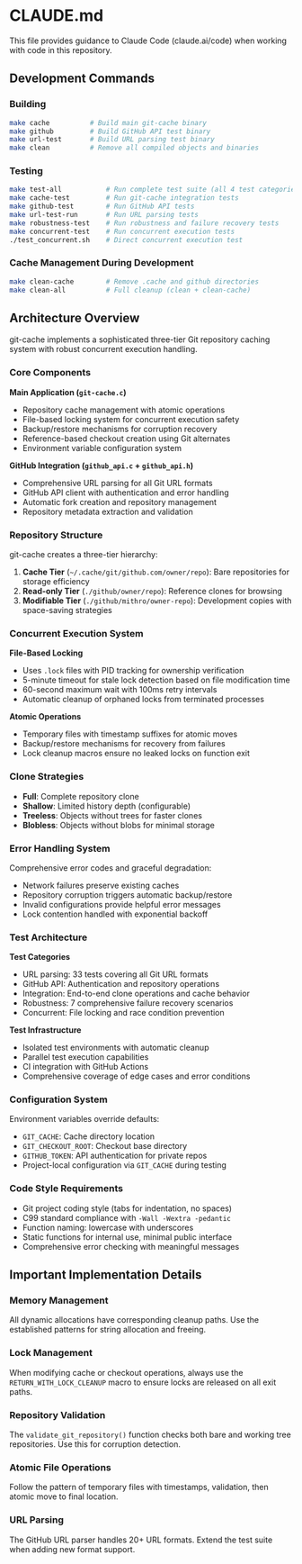 # CLAUDE.md

This file provides guidance to Claude Code (claude.ai/code) when working with code in this repository.

## Development Commands

### Building
```bash
make cache          # Build main git-cache binary
make github         # Build GitHub API test binary
make url-test       # Build URL parsing test binary
make clean          # Remove all compiled objects and binaries
```

### Testing
```bash
make test-all           # Run complete test suite (all 4 test categories)
make cache-test         # Run git-cache integration tests
make github-test        # Run GitHub API tests  
make url-test-run       # Run URL parsing tests
make robustness-test    # Run robustness and failure recovery tests
make concurrent-test    # Run concurrent execution tests
./test_concurrent.sh    # Direct concurrent execution test
```

### Cache Management During Development
```bash
make clean-cache        # Remove .cache and github directories
make clean-all          # Full cleanup (clean + clean-cache)
```

## Architecture Overview

git-cache implements a sophisticated three-tier Git repository caching system with robust concurrent execution handling.

### Core Components

**Main Application (`git-cache.c`)**
- Repository cache management with atomic operations
- File-based locking system for concurrent execution safety
- Backup/restore mechanisms for corruption recovery
- Reference-based checkout creation using Git alternates
- Environment variable configuration system

**GitHub Integration (`github_api.c` + `github_api.h`)**
- Comprehensive URL parsing for all Git URL formats
- GitHub API client with authentication and error handling
- Automatic fork creation and repository management
- Repository metadata extraction and validation

### Repository Structure

git-cache creates a three-tier hierarchy:

1. **Cache Tier** (`~/.cache/git/github.com/owner/repo`): Bare repositories for storage efficiency
2. **Read-only Tier** (`./github/owner/repo`): Reference clones for browsing  
3. **Modifiable Tier** (`./github/mithro/owner-repo`): Development copies with space-saving strategies

### Concurrent Execution System

**File-Based Locking**
- Uses `.lock` files with PID tracking for ownership verification
- 5-minute timeout for stale lock detection based on file modification time
- 60-second maximum wait with 100ms retry intervals
- Automatic cleanup of orphaned locks from terminated processes

**Atomic Operations**
- Temporary files with timestamp suffixes for atomic moves
- Backup/restore mechanisms for recovery from failures
- Lock cleanup macros ensure no leaked locks on function exit

### Clone Strategies

- **Full**: Complete repository clone
- **Shallow**: Limited history depth (configurable)
- **Treeless**: Objects without trees for faster clones
- **Blobless**: Objects without blobs for minimal storage

### Error Handling System

Comprehensive error codes and graceful degradation:
- Network failures preserve existing caches
- Repository corruption triggers automatic backup/restore
- Invalid configurations provide helpful error messages
- Lock contention handled with exponential backoff

### Test Architecture

**Test Categories**
- URL parsing: 33 tests covering all Git URL formats
- GitHub API: Authentication and repository operations
- Integration: End-to-end clone operations and cache behavior
- Robustness: 7 comprehensive failure recovery scenarios
- Concurrent: File locking and race condition prevention

**Test Infrastructure**
- Isolated test environments with automatic cleanup
- Parallel test execution capabilities
- CI integration with GitHub Actions
- Comprehensive coverage of edge cases and error conditions

### Configuration System

Environment variables override defaults:
- `GIT_CACHE`: Cache directory location
- `GIT_CHECKOUT_ROOT`: Checkout base directory  
- `GITHUB_TOKEN`: API authentication for private repos
- Project-local configuration via `GIT_CACHE` during testing

### Code Style Requirements

- Git project coding style (tabs for indentation, no spaces)
- C99 standard compliance with `-Wall -Wextra -pedantic`
- Function naming: lowercase with underscores
- Static functions for internal use, minimal public interface
- Comprehensive error checking with meaningful messages

## Important Implementation Details

### Memory Management
All dynamic allocations have corresponding cleanup paths. Use the established patterns for string allocation and freeing.

### Lock Management
When modifying cache or checkout operations, always use the `RETURN_WITH_LOCK_CLEANUP` macro to ensure locks are released on all exit paths.

### Repository Validation
The `validate_git_repository()` function checks both bare and working tree repositories. Use this for corruption detection.

### Atomic File Operations
Follow the pattern of temporary files with timestamps, validation, then atomic move to final location.

### URL Parsing
The GitHub URL parser handles 20+ URL formats. Extend the test suite when adding new format support.
